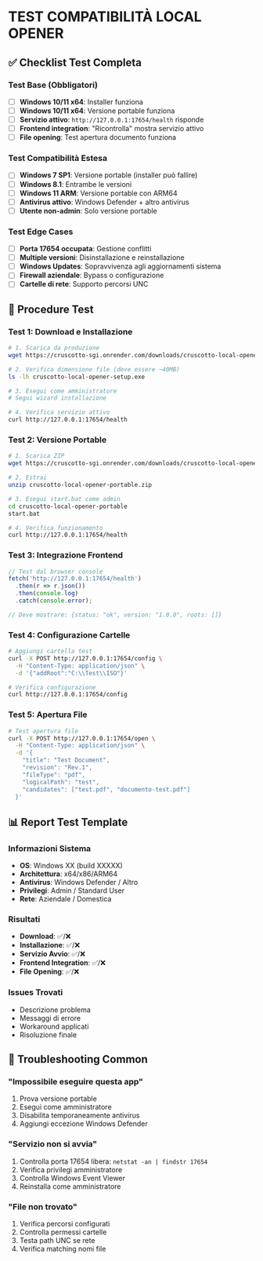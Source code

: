 # TEST COMPATIBILITÀ LOCAL OPENER

## ✅ Checklist Test Completa

### Test Base (Obbligatori)
- [ ] **Windows 10/11 x64**: Installer funziona
- [ ] **Windows 10/11 x64**: Versione portable funziona  
- [ ] **Servizio attivo**: `http://127.0.0.1:17654/health` risponde
- [ ] **Frontend integration**: "Ricontrolla" mostra servizio attivo
- [ ] **File opening**: Test apertura documento funziona

### Test Compatibilità Estesa
- [ ] **Windows 7 SP1**: Versione portable (installer può fallire)
- [ ] **Windows 8.1**: Entrambe le versioni
- [ ] **Windows 11 ARM**: Versione portable con ARM64
- [ ] **Antivirus attivo**: Windows Defender + altro antivirus
- [ ] **Utente non-admin**: Solo versione portable

### Test Edge Cases
- [ ] **Porta 17654 occupata**: Gestione conflitti
- [ ] **Multiple versioni**: Disinstallazione e reinstallazione
- [ ] **Windows Updates**: Sopravvivenza agli aggiornamenti sistema
- [ ] **Firewall aziendale**: Bypass o configurazione
- [ ] **Cartelle di rete**: Supporto percorsi UNC

## 🧪 Procedure Test

### Test 1: Download e Installazione
```bash
# 1. Scarica da produzione
wget https://cruscotto-sgi.onrender.com/downloads/cruscotto-local-opener-setup.exe

# 2. Verifica dimensione file (deve essere ~40MB)
ls -lh cruscotto-local-opener-setup.exe

# 3. Esegui come amministratore
# Segui wizard installazione

# 4. Verifica servizio attivo
curl http://127.0.0.1:17654/health
```

### Test 2: Versione Portable
```bash
# 1. Scarica ZIP
wget https://cruscotto-sgi.onrender.com/downloads/cruscotto-local-opener-portable.zip

# 2. Estrai
unzip cruscotto-local-opener-portable.zip

# 3. Esegui start.bat come admin
cd cruscotto-local-opener-portable
start.bat

# 4. Verifica funzionamento
curl http://127.0.0.1:17654/health
```

### Test 3: Integrazione Frontend
```javascript
// Test dal browser console
fetch('http://127.0.0.1:17654/health')
  .then(r => r.json())
  .then(console.log)
  .catch(console.error);

// Deve mostrare: {status: "ok", version: "1.0.0", roots: []}
```

### Test 4: Configurazione Cartelle
```bash
# Aggiungi cartella test
curl -X POST http://127.0.0.1:17654/config \
  -H "Content-Type: application/json" \
  -d '{"addRoot":"C:\\Test\\ISO"}'

# Verifica configurazione
curl http://127.0.0.1:17654/config
```

### Test 5: Apertura File  
```bash
# Test apertura file
curl -X POST http://127.0.0.1:17654/open \
  -H "Content-Type: application/json" \
  -d '{
    "title": "Test Document", 
    "revision": "Rev.1",
    "fileType": "pdf",
    "logicalPath": "test",
    "candidates": ["test.pdf", "documento-test.pdf"]
  }'
```

## 📊 Report Test Template

### Informazioni Sistema
- **OS**: Windows XX (build XXXXX)
- **Architettura**: x64/x86/ARM64  
- **Antivirus**: Windows Defender / Altro
- **Privilegi**: Admin / Standard User
- **Rete**: Aziendale / Domestica

### Risultati
- **Download**: ✅/❌ 
- **Installazione**: ✅/❌
- **Servizio Avvio**: ✅/❌
- **Frontend Integration**: ✅/❌
- **File Opening**: ✅/❌

### Issues Trovati
- Descrizione problema
- Messaggi di errore  
- Workaround applicati
- Risoluzione finale

## 🚨 Troubleshooting Common

### "Impossibile eseguire questa app"
1. Prova versione portable
2. Esegui come amministratore
3. Disabilita temporaneamente antivirus
4. Aggiungi eccezione Windows Defender

### "Servizio non si avvia"
1. Controlla porta 17654 libera: `netstat -an | findstr 17654`
2. Verifica privilegi amministratore
3. Controlla Windows Event Viewer
4. Reinstalla come amministratore

### "File non trovato"
1. Verifica percorsi configurati
2. Controlla permessi cartelle
3. Testa path UNC se rete
4. Verifica matching nomi file
